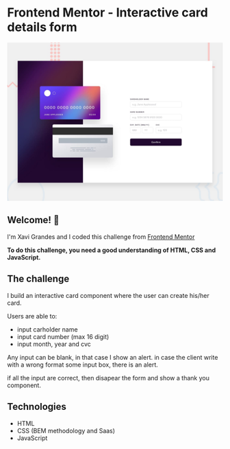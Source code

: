 # Frontend Mentor - Interactive card details form

![Design preview for the Interactive card details form coding challenge](./design/desktop-preview.jpg)

## Welcome! 👋
 I'm Xavi Grandes and I coded this challenge from [Frontend Mentor](https://www.frontendmentor.io)

**To do this challenge, you need a good understanding of HTML, CSS and JavaScript.**

## The challenge
I build an interactive card component where the user can create his/her card.

Users are able to:

- input carholder name
- input card number (max 16 digit)
- input month, year and cvc

Any input can be blank, in that case I show an alert.
in case the client write with a wrong format some input box, there is an alert.

if all the input are correct, then disapear the form and show a thank you component.

## Technologies
- HTML
- CSS (BEM methodology and Saas)
- JavaScript
